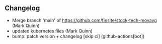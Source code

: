 ## Changelog

- Merge branch 'main' of https://github.com/finsite/stock-tech-movavg (Mark Quinn)
- updated kubernetes files (Mark Quinn)
- bump: patch version + changelog [skip ci] (github-actions[bot])